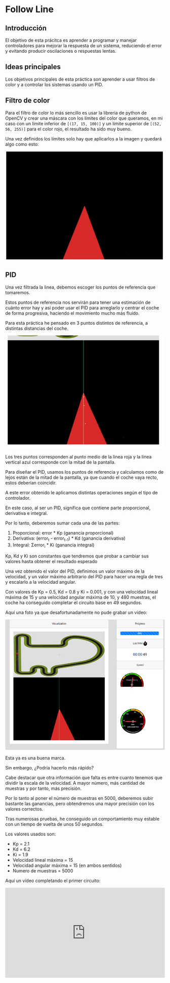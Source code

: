 # Follow Line

## Introducción
El objetivo de esta prácitca es aprender a programar y manejar controladores para mejorar la respuesta de un sistema, reduciendo el error y evitando producir
oscilaciones o respuestas lentas.

## Ideas principales
Los objetivos principales de esta práctica son aprender a usar filtros de color y a controlar los sistemas usando un PID.

## Filtro de color
Para el filtro de color lo más sencillo es usar la libreria de python de OpenCV y crear una máscara con los límites del color que queramos, en mi caso con un límite inferior de ``` [(17, 15, 100)] ``` y un límite superior de ``` [(52, 56, 255)] ``` para el color rojo, el resultado ha sido muy bueno.

Una vez definidos los límites solo hay que aplicarlos a la imagen y quedará algo como esto:

![Linea filtrada](./media/Linea_roja.PNG)

## PID
Una vez filtrada la linea, debemos escoger los puntos de referencia que tomaremos.

Estos puntos de referencia nos servirán para tener una estimación de cuánto error hay y así poder usar el PID para arreglarlo y centrar el coche de forma progresiva, 
haciendo el movimiento mucho más fluído.

Para esta práctica he pensado en 3 puntos distintos de referencia, a distintas distancias del coche.

![Puntos de referencia](./media/ref_points.PNG)

Los tres puntos corresponden al punto medio de la linea roja y la linea vertical azul corresponde con la mitad de la pantalla.

Para diseñar el PID, usamos los puntos de referencia y calculamos como de lejos están de la mitad de la pantalla, ya que cuando el coche vaya recto, estos deberían 
coincidir.

A este error obtenido le aplicamos distintas operaciones según el tipo de controlador.

En este caso, al ser un PID, significa que contiene parte proporcional, derivativa e integral.

Por lo tanto, deberemos sumar cada una de las partes:

  1. Proporcional: error * Kp (ganancia proporcional)
  1. Derivativa: (error<sub>t</sub> - error<sub>t-1</sub>) * Kd (ganancia derivativa)
  1. Integral: Σerror<sub>i</sub> * Ki (ganancia integral)

Kp, Kd y Ki son constantes que tendremos que probar a cambiar sus valores hasta obtener el resultado esperado

Una vez obtenido el valor del PID, definimos un valor máximo de la velocidad, y un valor máximo arbitrario del PID para hacer una regla de tres y escalarlo a 
la velocidad angular.

Con valores de Kp = 0.5, Kd = 0.8 y Ki = 0.001, y con una velocidad lineal máxima de 15 y una velocidad angular máxima de 10, y 480 muestras, el coche ha conseguido completar el circuito base en 49 segundos.

Aquí una foto ya que desafortunadamente no pude grabar un vídeo:

![Vuelta en 49 segundos](./media/vuelta_49seg.PNG)

Esta ya es una buena marca.

Sin embargo, ¿Podría hacerlo más rápido?

Cabe destacar que otra información que falta es entre cuanto tenemos que dividir la escala de la velocidad. A mayor número, más cantidad de muestras y por tanto, más precisión.

Por lo tanto al poner el número de muestras en 5000, deberemos subir bastante las ganancias, pero obtendremos una mayor precisión con los valores correctos.

Tras numerosas pruebas, he conseguido un comportamiento muy estable con un tiempo de vuelta de unos 50 segundos.

Los valores usados son:
- Kp = 2.1
- Kd = 6.2
- Ki = 1.9
- Velocidad lineal máxima = 15
- Velocidad angular máxima = 15 (en ambos sentidos)
- Numero de muestras = 5000

Aquí un vídeo completando el primer circuito:

<div style="position: relative; padding-bottom: 56.25%; height: 0;"><iframe src="https://jumpshare.com/embed/mhceLB5J6H6GBezDznAa" frameborder="0" webkitallowfullscreen mozallowfullscreen allowfullscreen style="position: absolute; top: 0; left: 0; width: 100%; height: 100%;"></iframe></div>

